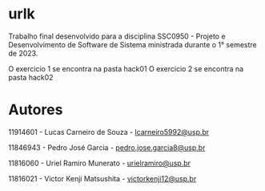 # urlk

Trabalho final desenvolvido para a disciplina SSC0950 - Projeto e Desenvolvimento de Software de Sistema ministrada durante o 1° semestre de 2023.

O exercicio 1 se encontra na pasta hack01
O exercicio 2 se encontra na pasta hack02
 
# Autores

11914601 - Lucas Carneiro de Souza - lcarneiro5992@usp.br

11846943 - Pedro José Garcia       - pedro.jose.garcia8@usp.br

11816060 - Uriel Ramiro Munerato   - urielramiro@usp.br

11816021 - Victor Kenji Matsushita - victorkenji12@usp.br


